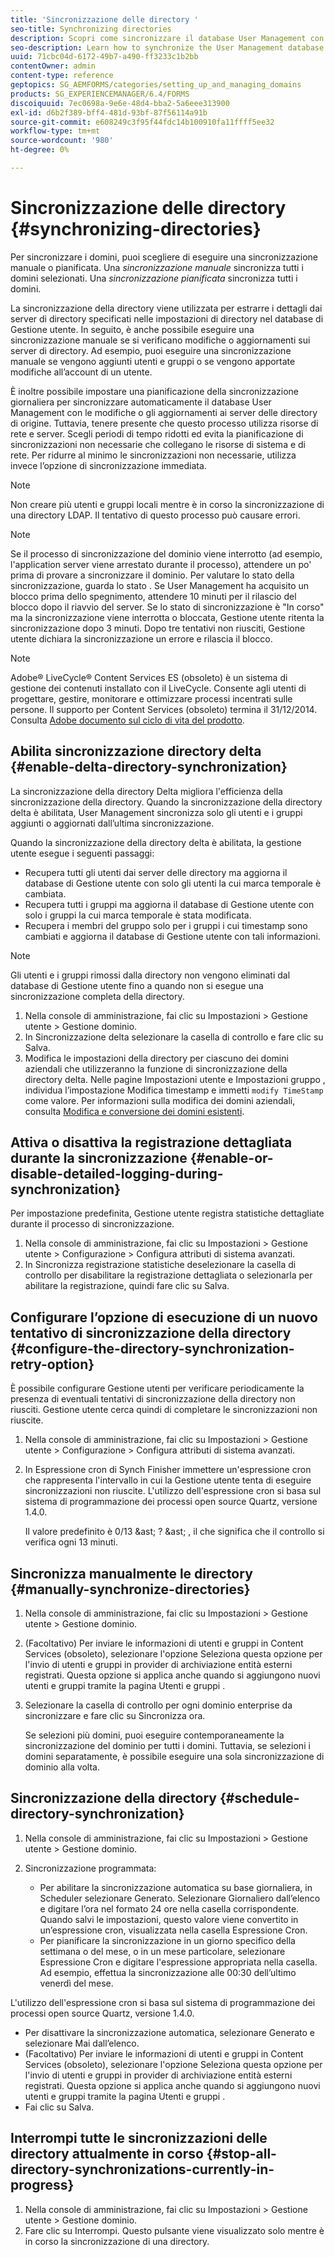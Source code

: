 ```yaml
---
title: 'Sincronizzazione delle directory '
seo-title: Synchronizing directories
description: Scopri come sincronizzare il database User Management con le modifiche ai server delle directory di origine utilizzando la sincronizzazione manuale o pianificata.
seo-description: Learn how to synchronize the User Management database with changes to the source directory servers using manual or scheduled synchronization.
uuid: 71cbc04d-6172-49b7-a490-ff3233c1b2bb
contentOwner: admin
content-type: reference
geptopics: SG_AEMFORMS/categories/setting_up_and_managing_domains
products: SG_EXPERIENCEMANAGER/6.4/FORMS
discoiquuid: 7ec0698a-9e6e-48d4-bba2-5a6eee313900
exl-id: d6b2f389-bff4-481d-93bf-87f56114a91b
source-git-commit: e608249c3f95f44fdc14b100910fa11ffff5ee32
workflow-type: tm+mt
source-wordcount: '980'
ht-degree: 0%

---
```


# Sincronizzazione delle directory {#synchronizing-directories}

Per sincronizzare i domini, puoi scegliere di eseguire una sincronizzazione manuale o pianificata. Una *sincronizzazione manuale* sincronizza tutti i domini selezionati. Una *sincronizzazione pianificata* sincronizza tutti i domini.

La sincronizzazione della directory viene utilizzata per estrarre i dettagli dai server di directory specificati nelle impostazioni di directory nel database di Gestione utente. In seguito, è anche possibile eseguire una sincronizzazione manuale se si verificano modifiche o aggiornamenti sui server di directory. Ad esempio, puoi eseguire una sincronizzazione manuale se vengono aggiunti utenti e gruppi o se vengono apportate modifiche all’account di un utente.

È inoltre possibile impostare una pianificazione della sincronizzazione giornaliera per sincronizzare automaticamente il database User Management con le modifiche o gli aggiornamenti ai server delle directory di origine. Tuttavia, tenere presente che questo processo utilizza risorse di rete e server. Scegli periodi di tempo ridotti ed evita la pianificazione di sincronizzazioni non necessarie che collegano le risorse di sistema e di rete. Per ridurre al minimo le sincronizzazioni non necessarie, utilizza invece l’opzione di sincronizzazione immediata.

>[!NOTE]
>
>Non creare più utenti e gruppi locali mentre è in corso la sincronizzazione di una directory LDAP. Il tentativo di questo processo può causare errori.

>[!NOTE]
>
>Se il processo di sincronizzazione del dominio viene interrotto (ad esempio, l&#39;application server viene arrestato durante il processo), attendere un po&#39; prima di provare a sincronizzare il dominio. Per valutare lo stato della sincronizzazione, guarda lo stato . Se User Management ha acquisito un blocco prima dello spegnimento, attendere 10 minuti per il rilascio del blocco dopo il riavvio del server. Se lo stato di sincronizzazione è &quot;In corso&quot; ma la sincronizzazione viene interrotta o bloccata, Gestione utente ritenta la sincronizzazione dopo 3 minuti. Dopo tre tentativi non riusciti, Gestione utente dichiara la sincronizzazione un errore e rilascia il blocco.

>[!NOTE]
>
>Adobe® LiveCycle® Content Services ES (obsoleto) è un sistema di gestione dei contenuti installato con il LiveCycle. Consente agli utenti di progettare, gestire, monitorare e ottimizzare processi incentrati sulle persone. Il supporto per Content Services (obsoleto) termina il 31/12/2014. Consulta [Adobe documento sul ciclo di vita del prodotto](https://www.adobe.com/support/products/enterprise/eol/eol_matrix.html).

## Abilita sincronizzazione directory delta {#enable-delta-directory-synchronization}

La sincronizzazione della directory Delta migliora l&#39;efficienza della sincronizzazione della directory. Quando la sincronizzazione della directory delta è abilitata, User Management sincronizza solo gli utenti e i gruppi aggiunti o aggiornati dall’ultima sincronizzazione.

Quando la sincronizzazione della directory delta è abilitata, la gestione utente esegue i seguenti passaggi:

* Recupera tutti gli utenti dai server delle directory ma aggiorna il database di Gestione utente con solo gli utenti la cui marca temporale è cambiata.
* Recupera tutti i gruppi ma aggiorna il database di Gestione utente con solo i gruppi la cui marca temporale è stata modificata.
* Recupera i membri del gruppo solo per i gruppi i cui timestamp sono cambiati e aggiorna il database di Gestione utente con tali informazioni.

>[!NOTE]
>
>Gli utenti e i gruppi rimossi dalla directory non vengono eliminati dal database di Gestione utente fino a quando non si esegue una sincronizzazione completa della directory.

1. Nella console di amministrazione, fai clic su Impostazioni > Gestione utente > Gestione dominio.
1. In Sincronizzazione delta selezionare la casella di controllo e fare clic su Salva.
1. Modifica le impostazioni della directory per ciascuno dei domini aziendali che utilizzeranno la funzione di sincronizzazione della directory delta. Nelle pagine Impostazioni utente e Impostazioni gruppo , individua l’impostazione Modifica timestamp e immetti `modify TimeStamp` come valore. Per informazioni sulla modifica dei domini aziendali, consulta [Modifica e conversione dei domini esistenti](/help/forms/using/admin-help/editing-converting-existing-domains.md#editing-and-converting-existing-domains).

## Attiva o disattiva la registrazione dettagliata durante la sincronizzazione {#enable-or-disable-detailed-logging-during-synchronization}

Per impostazione predefinita, Gestione utente registra statistiche dettagliate durante il processo di sincronizzazione.

1. Nella console di amministrazione, fai clic su Impostazioni > Gestione utente > Configurazione > Configura attributi di sistema avanzati.
1. In Sincronizza registrazione statistiche deselezionare la casella di controllo per disabilitare la registrazione dettagliata o selezionarla per abilitare la registrazione, quindi fare clic su Salva.

## Configurare l’opzione di esecuzione di un nuovo tentativo di sincronizzazione della directory {#configure-the-directory-synchronization-retry-option}

È possibile configurare Gestione utenti per verificare periodicamente la presenza di eventuali tentativi di sincronizzazione della directory non riusciti. Gestione utente cerca quindi di completare le sincronizzazioni non riuscite.

1. Nella console di amministrazione, fai clic su Impostazioni > Gestione utente > Configurazione > Configura attributi di sistema avanzati.
1. In Espressione cron di Synch Finisher immettere un&#39;espressione cron che rappresenta l&#39;intervallo in cui la Gestione utente tenta di eseguire sincronizzazioni non riuscite. L&#39;utilizzo dell&#39;espressione cron si basa sul sistema di programmazione dei processi open source Quartz, versione 1.4.0.

   Il valore predefinito è 0/13 &amp;ast; ? &amp;ast; , il che significa che il controllo si verifica ogni 13 minuti.

## Sincronizza manualmente le directory {#manually-synchronize-directories}

1. Nella console di amministrazione, fai clic su Impostazioni > Gestione utente > Gestione dominio.
1. (Facoltativo) Per inviare le informazioni di utenti e gruppi in Content Services (obsoleto), selezionare l&#39;opzione Seleziona questa opzione per l&#39;invio di utenti e gruppi in provider di archiviazione entità esterni registrati. Questa opzione si applica anche quando si aggiungono nuovi utenti e gruppi tramite la pagina Utenti e gruppi .
1. Selezionare la casella di controllo per ogni dominio enterprise da sincronizzare e fare clic su Sincronizza ora.

   Se selezioni più domini, puoi eseguire contemporaneamente la sincronizzazione del dominio per tutti i domini. Tuttavia, se selezioni i domini separatamente, è possibile eseguire una sola sincronizzazione di dominio alla volta.

## Sincronizzazione della directory {#schedule-directory-synchronization}

1. Nella console di amministrazione, fai clic su Impostazioni > Gestione utente > Gestione dominio.
1. Sincronizzazione programmata:

   * Per abilitare la sincronizzazione automatica su base giornaliera, in Scheduler selezionare Generato. Selezionare Giornaliero dall’elenco e digitare l’ora nel formato 24 ore nella casella corrispondente. Quando salvi le impostazioni, questo valore viene convertito in un’espressione cron, visualizzata nella casella Espressione Cron.
   * Per pianificare la sincronizzazione in un giorno specifico della settimana o del mese, o in un mese particolare, selezionare Espressione Cron e digitare l&#39;espressione appropriata nella casella. Ad esempio, effettua la sincronizzazione alle 00:30 dell’ultimo venerdì del mese.

L&#39;utilizzo dell&#39;espressione cron si basa sul sistema di programmazione dei processi open source Quartz, versione 1.4.0.

* Per disattivare la sincronizzazione automatica, selezionare Generato e selezionare Mai dall’elenco.
* (Facoltativo) Per inviare le informazioni di utenti e gruppi in Content Services (obsoleto), selezionare l&#39;opzione Seleziona questa opzione per l&#39;invio di utenti e gruppi in provider di archiviazione entità esterni registrati. Questa opzione si applica anche quando si aggiungono nuovi utenti e gruppi tramite la pagina Utenti e gruppi .
* Fai clic su Salva.

## Interrompi tutte le sincronizzazioni delle directory attualmente in corso {#stop-all-directory-synchronizations-currently-in-progress}

1. Nella console di amministrazione, fai clic su Impostazioni > Gestione utente > Gestione dominio.
1. Fare clic su Interrompi. Questo pulsante viene visualizzato solo mentre è in corso la sincronizzazione di una directory.
